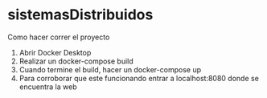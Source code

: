 # sistemasDistribuidos

Como hacer correr el proyecto

1. Abrir Docker Desktop
2. Realizar un docker-compose build
3. Cuando termine el build, hacer un docker-compose up
4. Para corroborar que este funcionando entrar a localhost:8080 donde se encuentra la web
